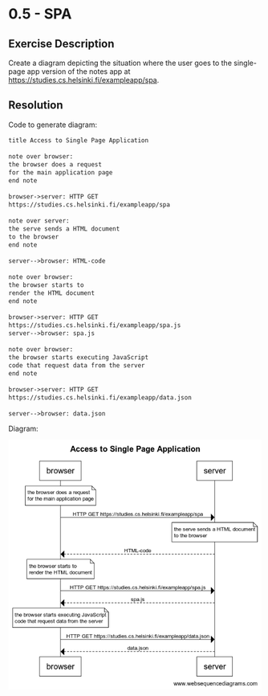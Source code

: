 # 0.5 - SPA

## Exercise Description

Create a diagram depicting the situation where the user goes to the single-page app version of the notes app at <https://studies.cs.helsinki.fi/exampleapp/spa>.

## Resolution

Code to generate diagram:

```text
title Access to Single Page Application

note over browser:
the browser does a request
for the main application page
end note

browser->server: HTTP GET https://studies.cs.helsinki.fi/exampleapp/spa

note over server:
the serve sends a HTML document
to the browser
end note

server-->browser: HTML-code

note over browser:
the browser starts to 
render the HTML document
end note

browser->server: HTTP GET https://studies.cs.helsinki.fi/exampleapp/spa.js
server-->browser: spa.js

note over browser:
the browser starts executing JavaScript
code that request data from the server
end note

browser->server: HTTP GET https://studies.cs.helsinki.fi/exampleapp/data.json

server-->browser: data.json
```

Diagram:

![Access to Single Page Application diagram](./img/access_spa.png "Access to Single Page Application diagram")
